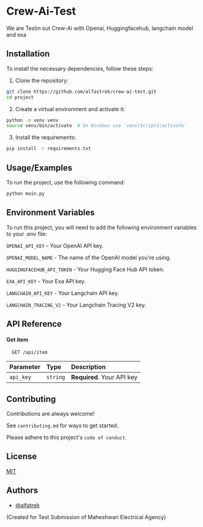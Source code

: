 # Crew-Ai-Test

We are Testin out Crew-Ai with Openai, Huggingfacehub, langchain model and exa

## Installation 

To install the necessary dependencies, follow these steps:

1. Clone the repository:

```bash
git clone https://github.com/alfastrek/crew-ai-test.git
cd project
```

2. Create a virtual environment and activate it:

```bash
python -m venv venv
source venv/bin/activate  # On Windows use `venv\Scripts\activate`
```

3. Install the requirements:

```bash
pip install -r requirements.txt
```

## Usage/Examples

To run the project, use the following command:

```bash
python main.py
```

## Environment Variables

To run this project, you will need to add the following environment variables to your .env file:

`OPENAI_API_KEY` - Your OpenAI API key.

`OPENAI_MODEL_NAME` - The name of the OpenAI model you're using.

`HUGGINGFACEHUB_API_TOKEN` - Your Hugging Face Hub API token.

`EXA_API_KEY` - Your Exa API key.

`LANGCHAIN_API_KEY` - Your Langchain API key.

`LANGCHAIN_TRACING_V2` - Your Langchain Tracing V2 key.

## API Reference

#### Get item

```http
  GET /api/item
```

| Parameter | Type     | Description                |
| :-------- | :------- | :------------------------- |
| `api_key` | `string` | **Required**. Your API key |

## Contributing

Contributions are always welcome!

See `contributing.md` for ways to get started.

Please adhere to this project's `code of conduct`.

## License

[MIT](https://choosealicense.com/licenses/mit/)

## Authors

- [@alfatrek](https://www.github.com/alfastrek)

(Created for Test Submission of Maheshwari Electrical Agency)

